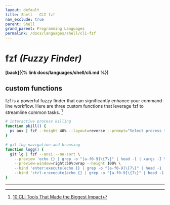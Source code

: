 ```yaml
---
layout: default
title: Shell - CLI fzf
nav_exclude: true
parent: Shell
grand_parent: Programming Languages
permalink: /docs/languages/shell/cli-fzf
---
```


# fzf _(Fuzzy Finder)_

__[back]({% link docs/languages/shell/cli.md %})__


## custom functions

fzf is a powerful fuzzy finder that can significantly enhance your command-line
workflow. Here are three custom functions that leverage fzf to streamline
common tasks. [^1]

```sh
# interactive process killing
function pkill() {
  ps aux | fzf --height 40% --layout=reverse --prompt="Select process to kill: " | awk '{print $2}' | xargs -r sudo kill
}
```

```sh
# git log navigation and browsing
function logg() {
  git lg | fzf --ansi --no-sort \
    --preview 'echo {} | grep -o "[a-f0-9]\{7\}" | head -1 | xargs -I % git show % --color=always' \
    --preview-window=right:50%:wrap --height 100% \
    --bind 'enter:execute(echo {} | grep -o "[a-f0-9]\{7\}" | head -1 | xargs -I % sh -c "git show % | nim -c \"setlocal buftype=nofile bufhidden=wipe noswapfile nowrap\" -c \"nnoremap <buffer> q :q!<CR>\" -")' \
    --bind 'ctrl-e:execute(echo {} | grep -o "[a-f0-9]\{7\}" | head -1 | xargs -I % sh -c "gh browse %")'
}
```


----

[^1]: [10 CLI Tools That Made the Biggest Impact](https://itnext.io/10-cli-tools-that-made-the-biggest-impact-f8a2f4168434)
